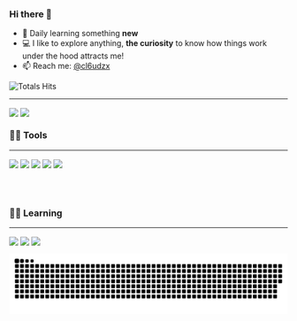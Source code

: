 
### Hi there 👋

- 🌱 Daily learning something <b>new</b>
- :computer:     I like to explore anything, <b>the curiosity</b> to know how things work under the hood attracts me!
- 📫 Reach me: [@cl6udzx](https://www.instagram.com/cl6udzx/)

![Totals Hits](https://komarev.com/ghpvc/?username=cl6udzx&style=flat&color=orange&label=PROFILE+VIEWS)


---

<img align="center" src="https://github-readme-stats.vercel.app/api?username=cl6udzx&show_icons=true&count_private=true&theme=radical&hide_border=true&bg_color=0D1117"/>
 <img align="center" src="https://github-readme-stats.vercel.app/api/top-langs/?username=cl6udzx&langs_count=8&count_private=true&layout=compact&theme=radical&hide_border=true&bg_color=0D1117"/>

 

### 👨‍💻&nbsp;Tools 

--- 

<div> <img align="center" src="https://img.shields.io/badge/Visual_Studio_Code-0078D4?style=for-the-badge&logo=visual%20studio%20code&logoColor=white"/> 
<img align="center" src="https://img.shields.io/badge/Arduino_IDE-00979D?style=for-the-badge&logo=arduino&logoColor=white"/>
<img align="center" src="https://img.shields.io/badge/Adobe%20Photoshop-31A8FF?style=for-the-badge&logo=Adobe%20Photoshop&logoColor=black"/>
<img align="center" src="https://img.shields.io/badge/Adobe%20Premiere%20Pro-9999FF?style=for-the-badge&logo=Adobe%20Premiere%20Pro&logoColor=white"/>
<img align="center" src="https://img.shields.io/badge/Figma-F24E1E?style=for-the-badge&logo=figma&logoColor=white"/>
</div>

<br></br>

### :student:&nbsp;Learning

---

<div><img align="center" src="https://img.shields.io/badge/Edx-193A3E?style=for-the-badge&logo=edx&logoColor=white"/>
<img align="center" src="https://img.shields.io/badge/freecodecamp-27273D?style=for-the-badge&logo=freecodecamp&logoColor=white"/>
<img align="center" src="https://img.shields.io/badge/YouTube-FF0000?style=for-the-badge&logo=youtube&logoColor=white"/>


</div>

![Snake animation](https://github.com/cl6udzx/cl6udzx/blob/output/github-contribution-grid-snake.svg)
